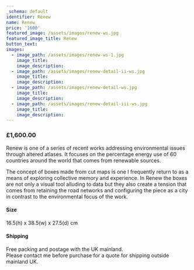 ```yaml
---
_schema: default
identifier: Renew
name: Renew
price: '1600'
featured_image: /assets/images/renew-ws.jpg
featured_image_title: Renew
button_text:
images:
  - image_path: /assets/images/renew-ws-1.jpg
    image_title:
    image_description:
  - image_path: /assets/images/renew-detail-ii-ws.jpg
    image_title:
    image_description:
  - image_path: /assets/images/renew-detail-ws.jpg
    image_title:
    image_description:
  - image_path: /assets/images/renew-detail-iii-ws.jpg
    image_title:
    image_description:
---
```

### **£1,600.00**

Renew is one of a series of recent works addressing environmental issues through altered atlases. It focuses on the percentage energy use of 60 countries around the world that comes from renewable sources.

The concept of boxes made from cut maps is one I frequently return to as a means of exploring collective memory and experience. In Renew the boxes are not only a visual tool alluding to data but they also create a tension that comes from retaining the road networks and configuring the piece as a city in contrast to the environmental focus of the work.

#### Size

16\.5(h) x 38.5(w) x 27.5(d) cm

#### Shipping

Free packing and postage with the UK mainland.<br>Please contact me before purchase for a quote for shipping outside mainland UK.